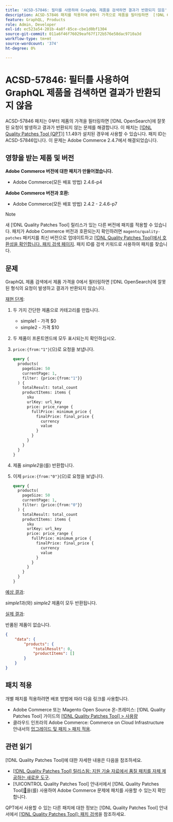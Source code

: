 ```yaml
---
title: 'ACSD-57846: 필터를 사용하여 GraphQL 제품을 검색하면 결과가 반환되지 않음'
description: ACSD-57846 패치를 적용하여 0부터 가격으로 제품을 필터링하면  [!DNL OpenSearch] 에 잘못된 요청이 발생하고 결과가 반환되지 않는 Adobe Commerce 문제를 해결합니다.
feature: GraphQL, Products
role: Admin, Developer
exl-id: ec523a54-201b-4a8f-85ce-cbe1d0bf1304
source-git-commit: 011a6f46f76029eaf67f172b576e58dac9710a3d
workflow-type: tm+mt
source-wordcount: '374'
ht-degree: 0%

---
```


# ACSD-57846: 필터를 사용하여 GraphQL 제품을 검색하면 결과가 반환되지 않음

ACSD-57846 패치는 0부터 제품의 가격을 필터링하면 [!DNL OpenSearch]에 잘못된 요청이 발생하고 결과가 반환되지 않는 문제를 해결합니다. 이 패치는 [[!DNL Quality Patches Tool (QPT)]](https://experienceleague.adobe.com/en/docs/commerce-operations/tools/quality-patches-tool/quality-patches-tool-to-self-serve-quality-patches) 1.1.49가 설치된 경우에 사용할 수 있습니다. 패치 ID는 ACSD-57846입니다. 이 문제는 Adobe Commerce 2.4.7에서 해결되었습니다.

## 영향을 받는 제품 및 버전

**Adobe Commerce 버전에 대한 패치가 만들어졌습니다.**

* Adobe Commerce(모든 배포 방법) 2.4.6-p4

**Adobe Commerce 버전과 호환:**

* Adobe Commerce(모든 배포 방법) 2.4.2 - 2.4.6-p7

>[!NOTE]
>
>새 [!DNL Quality Patches Tool] 릴리스가 있는 다른 버전에 패치를 적용할 수 있습니다. 패치가 Adobe Commerce 버전과 호환되는지 확인하려면 `magento/quality-patches` 패키지를 최신 버전으로 업데이트하고 [[!DNL Quality Patches Tool]에서 호환성을 확인합니다. 패치 검색 페이지](https://experienceleague.adobe.com/tools/commerce-quality-patches/index.html). 패치 ID를 검색 키워드로 사용하여 패치를 찾습니다.

## 문제

GraphQL 제품 검색에서 제품 가격을 0에서 필터링하면 [!DNL OpenSearch]에 잘못된 형식의 요청이 발생하고 결과가 반환되지 않습니다.

<u>재현 단계</u>:

1. 두 가지 간단한 제품으로 카테고리를 만듭니다.
   * simple1 - 가격 $0
   * simple2 - 가격 $10
1. 두 제품이 프론트엔드에 모두 표시되는지 확인하십시오.
1. `price:{from:"1"}`(으)로 요청을 보냅니다.

   ```graphql
   query {
     products(
       pageSize: 50
       currentPage: 1,
       filter: {price:{from:"1"}}
     ) {
       totalResult: total_count
       productItems: items {
         sku
         urlKey: url_key
         price: price_range {
           fullPrice: minimum_price {
             finalPrice: final_price {
               currency
               value
             }
           }
         }
       }
     }
   }
   ```

1. 제품 *simple2*&#x200B;을(를) 반환합니다.
1. 이제 `price:{from:"0"}`(으)로 요청을 보냅니다.

   ```graphql
   query {
     products(
       pageSize: 50
       currentPage: 1,
       filter: {price:{from:"0"}}
     ) {
       totalResult: total_count
       productItems: items {
         sku
         urlKey: url_key
         price: price_range {
           fullPrice: minimum_price {
             finalPrice: final_price {
               currency
               value
             }
           }
         }
       }
     }
   }
   ```

<u>예상 결과</u>:

*simple1*&#x200B;과(와) *simple2* 제품이 모두 반환됩니다.

<u>실제 결과</u>:

반품된 제품이 없습니다.

```json
{
    "data": {
        "products": {
            "totalResult": 0,
            "productItems": []
        }
    }
}
```

## 패치 적용

개별 패치를 적용하려면 배포 방법에 따라 다음 링크를 사용합니다.

* Adobe Commerce 또는 Magento Open Source 온-프레미스: [!DNL Quality Patches Tool] 가이드의 [[!DNL Quality Patches Tool] > 사용량](/help/tools/quality-patches-tool/usage.md)
* 클라우드 인프라의 Adobe Commerce: Commerce on Cloud Infrastructure 안내서의 [업그레이드 및 패치 > 패치 적용](https://experienceleague.adobe.com/docs/commerce-cloud-service/user-guide/develop/upgrade/apply-patches.html).

## 관련 읽기

[!DNL Quality Patches Tool]에 대한 자세한 내용은 다음을 참조하세요.

* [[!DNL Quality Patches Tool] 릴리스됨: 지원 기술 자료에서 품질 패치를 자체 제공하는 새로운 도구](https://experienceleague.adobe.com/en/docs/commerce-operations/tools/quality-patches-tool/quality-patches-tool-to-self-serve-quality-patches).
* [!UICONTROL Quality Patches Tool] 안내서에서  [!DNL Quality Patches Tool][&#128279;](/help/tools/quality-patches-tool/patches-available-in-qpt/check-patch-for-magento-issue-with-magento-quality-patches.md)을(를) 사용하여 Adobe Commerce 문제에 패치를 사용할 수 있는지 확인합니다.


QPT에서 사용할 수 있는 다른 패치에 대한 정보는 [!DNL Quality Patches Tool] 안내서에서 [[!DNL Quality Patches Tool]: 패치 검색](https://experienceleague.adobe.com/tools/commerce-quality-patches/index.html)을 참조하세요.
